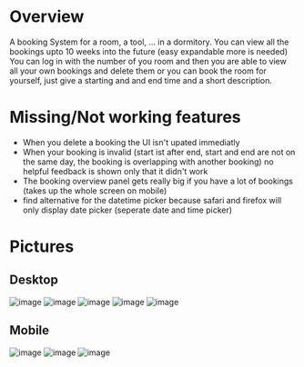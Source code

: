# Overview
A booking System for a room, a tool, ... in a dormitory.
You can view all the bookings upto 10 weeks into the future (easy expandable more is needed)
You can log in with the number of you room and then you are able to view all your own bookings and delete them or you can book the room for yourself, just give a starting and and end time and a short description.

# Missing/Not working features
+ When you delete a booking the UI isn't upated immediatly
+ When your booking is invalid (start ist after end, start and end are not on the same day, the booking is overlapping with another booking) no helpful feedback is shown only that it didn't work
+ The booking overview panel gets really big if you have a lot of bookings (takes up the whole screen on mobile)
+ find alternative for the datetime picker because safari and firefox will only display date picker (seperate date and time picker)

# Pictures
  ## Desktop
  ![image](https://github.com/plhrtr/bookingSystem/assets/63469583/9018118f-da19-49cf-8a4a-ec7d69edb050)
  ![image](https://github.com/plhrtr/bookingSystem/assets/63469583/e8ec03f7-9968-44ba-8c98-c077fb80ac0d)
  ![image](https://github.com/plhrtr/bookingSystem/assets/63469583/33d4c463-6676-41e0-b2dd-af154c5d17ae)
  ![image](https://github.com/plhrtr/bookingSystem/assets/63469583/bcbee035-0ee8-48d4-892b-e9a14523bd1d)
  ![image](https://github.com/plhrtr/bookingSystem/assets/63469583/baff712c-a77f-441e-afc7-d8270f40f444)

  
  ## Mobile
![image](https://github.com/plhrtr/bookingSystem/assets/63469583/3ad323ad-190a-4cd7-b932-d405d8097e3f)
![image](https://github.com/plhrtr/bookingSystem/assets/63469583/96f31977-0622-4449-8663-deeefe0c3306)
![image](https://github.com/plhrtr/bookingSystem/assets/63469583/1f60c3f3-45ef-426d-973e-a9c79356e593)



